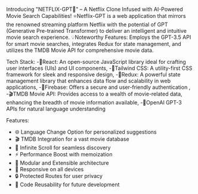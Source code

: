 
Introducing "NETFLIX-GPT🤖" – A Netflix Clone Infused with AI-Powered Movie Search Capabilities!
⭐Netflix-GPT is a web application that mirrors the renowned streaming platform Netflix with the potential of GPT (Generative Pre-trained Transformer) 
to deliver an intelligent and intuitive movie search experience.
💡Noteworthy Features: Employs the GPT-3.5 API for smart movie searches, integrates Redux for state management, and utilizes
 the TMDB Movie API for comprehensive movie data.

Tech Stack:
-📝React: An open-source JavaScript library ideal for crafting user interfaces (UIs) and UI components,
-🎨Tailwind CSS: A utility-first CSS framework for sleek and responsive design,
-🔄Redux: A powerful state management library that enhances data flow and scalability in web applications,
-🔐Firebase: Offers a secure and user-friendly authentication ,
-🎬TMDB Movie API: Provides access to a wealth of movie-related data, enhancing the breadth of movie information available,
-🧠OpenAI GPT-3 APIs for natural language understanding

Features:
- 🌐 Language Change Option for personalized suggestions
- 🎬 TMDB Integration for a vast movie database
- 🚀 Infinite Scroll for seamless discovery
- ⚡ Performance Boost with memoization
- 🧩 Modular and Extensible architecture
- 📱 Responsive on all devices
- 🔒 Protected Routes for user privacy
- 🔄 Code Reusability for future development
